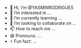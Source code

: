 - 👋 Hi, I’m @YASMINRODRIGUES
- 👀 I’m interested in ...
- 🌱 I’m currently learning ...
- 💞️ I’m looking to collaborate on ...
- 📫 How to reach me ...
- 😄 Pronouns: ...
- ⚡ Fun fact: ...

<!---
YASMINRODRIIGUES/YASMINRODRIIGUES is a ✨ special ✨ repository because its `README.md` (this file) appears on your GitHub profile.
You can click the Preview link to take a look at your changes.
--->
